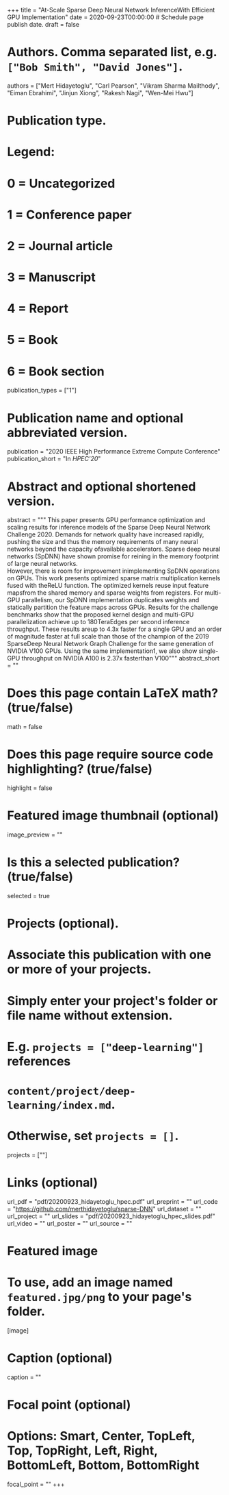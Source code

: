 +++
title = "At-Scale Sparse Deep Neural Network InferenceWith Efficient GPU Implementation"
date = 2020-09-23T00:00:00  # Schedule page publish date.
draft = false

# Authors. Comma separated list, e.g. `["Bob Smith", "David Jones"]`.
authors = ["Mert Hidayetoglu", "Carl Pearson", "Vikram Sharma Mailthody", "Eiman Ebrahimi", "Jinjun Xiong", "Rakesh Nagi", "Wen-Mei Hwu"]

# Publication type.
# Legend:
# 0 = Uncategorized
# 1 = Conference paper
# 2 = Journal article
# 3 = Manuscript
# 4 = Report
# 5 = Book
# 6 = Book section
publication_types = ["1"]

# Publication name and optional abbreviated version.
publication = "2020 IEEE High Performance Extreme Compute Conference"
publication_short = "In *HPEC'20*"

# Abstract and optional shortened version.
abstract = """
This paper presents GPU performance optimization and scaling results for inference models of the Sparse Deep Neural Network Challenge 2020.
Demands for network quality have increased rapidly, pushing the size and thus the memory requirements of many neural networks beyond the capacity ofavailable accelerators.
Sparse deep neural networks (SpDNN) have shown promise for reining in the memory footprint of large neural networks.\
However, there is room for improvement inimplementing SpDNN operations on GPUs.
This work presents optimized sparse matrix multiplication kernels fused with theReLU function.
The optimized kernels reuse input feature mapsfrom the shared memory and sparse weights from registers.
For multi-GPU parallelism, our SpDNN implementation duplicates weights and statically partition the feature maps across GPUs.
Results for the challenge benchmarks show that the proposed kernel design and multi-GPU parallelization achieve up to 180TeraEdges per second inference throughput.
These results areup to 4.3x faster for a single GPU and an order of magnitude faster at full scale than those of the champion of the 2019 SparseDeep Neural Network Graph Challenge for the same generation of NVIDIA V100 GPUs.
Using the same implementation1, we also show single-GPU throughput on NVIDIA A100 is 2.37x fasterthan V100"""
abstract_short = ""


# Does this page contain LaTeX math? (true/false)
math = false

# Does this page require source code highlighting? (true/false)
highlight = false

# Featured image thumbnail (optional)
image_preview = ""

# Is this a selected publication? (true/false)
selected = true

# Projects (optional).
#   Associate this publication with one or more of your projects.
#   Simply enter your project's folder or file name without extension.
#   E.g. `projects = ["deep-learning"]` references 
#   `content/project/deep-learning/index.md`.
#   Otherwise, set `projects = []`.
projects = [""]

# Links (optional)
url_pdf = "pdf/20200923_hidayetoglu_hpec.pdf"
url_preprint = ""
url_code = "https://github.com/merthidayetoglu/sparse-DNN"
url_dataset = ""
url_project = ""
url_slides = "pdf/20200923_hidayetoglu_hpec_slides.pdf"
url_video = ""
url_poster = ""
url_source = ""

# Featured image
# To use, add an image named `featured.jpg/png` to your page's folder. 
[image]
  # Caption (optional)
  caption = ""

  # Focal point (optional)
  # Options: Smart, Center, TopLeft, Top, TopRight, Left, Right, BottomLeft, Bottom, BottomRight
  focal_point = ""
+++
